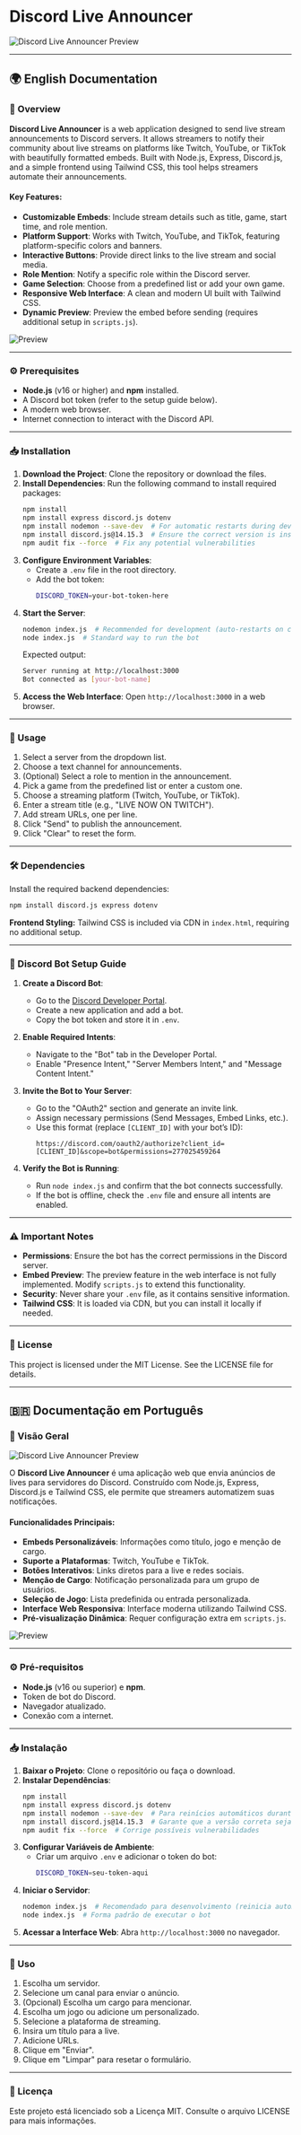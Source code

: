 # Discord Live Announcer

![Discord Live Announcer Preview](https://i.postimg.cc/TYqgm0fp/image.png)

---

## 🌍 English Documentation

### 📖 Overview

**Discord Live Announcer** is a web application designed to send live stream announcements to Discord servers. It allows streamers to notify their community about live streams on platforms like Twitch, YouTube, or TikTok with beautifully formatted embeds. Built with Node.js, Express, Discord.js, and a simple frontend using Tailwind CSS, this tool helps streamers automate their announcements.

#### Key Features:
- **Customizable Embeds**: Include stream details such as title, game, start time, and role mention.
- **Platform Support**: Works with Twitch, YouTube, and TikTok, featuring platform-specific colors and banners.
- **Interactive Buttons**: Provide direct links to the live stream and social media.
- **Role Mention**: Notify a specific role within the Discord server.
- **Game Selection**: Choose from a predefined list or add your own game.
- **Responsive Web Interface**: A clean and modern UI built with Tailwind CSS.
- **Dynamic Preview**: Preview the embed before sending (requires additional setup in `scripts.js`).

![Preview](https://i.postimg.cc/cH95sW5G/image.png)

---

### ⚙️ Prerequisites

- **Node.js** (v16 or higher) and **npm** installed.
- A Discord bot token (refer to the setup guide below).
- A modern web browser.
- Internet connection to interact with the Discord API.

---

### 📥 Installation

1. **Download the Project**: Clone the repository or download the files.
2. **Install Dependencies**: Run the following command to install required packages:
   ```bash
   npm install
   npm install express discord.js dotenv
   npm install nodemon --save-dev  # For automatic restarts during development
   npm install discord.js@14.15.3  # Ensure the correct version is installed
   npm audit fix --force  # Fix any potential vulnerabilities   
   ```
3. **Configure Environment Variables**:
   - Create a `.env` file in the root directory.
   - Add the bot token:
     ```bash
     DISCORD_TOKEN=your-bot-token-here
     ```
4. **Start the Server**:
   ```bash
   nodemon index.js  # Recommended for development (auto-restarts on changes)
   node index.js  # Standard way to run the bot
   ```
   Expected output:
   ```bash
   Server running at http://localhost:3000
   Bot connected as [your-bot-name]
   ```
5. **Access the Web Interface**: Open `http://localhost:3000` in a web browser.

---

### 🚀 Usage

1. Select a server from the dropdown list.
2. Choose a text channel for announcements.
3. (Optional) Select a role to mention in the announcement.
4. Pick a game from the predefined list or enter a custom one.
5. Choose a streaming platform (Twitch, YouTube, or TikTok).
6. Enter a stream title (e.g., "LIVE NOW ON TWITCH").
7. Add stream URLs, one per line.
8. Click "Send" to publish the announcement.
9. Click "Clear" to reset the form.

---

### 🛠️ Dependencies

Install the required backend dependencies:
```bash
npm install discord.js express dotenv
```

**Frontend Styling:** Tailwind CSS is included via CDN in `index.html`, requiring no additional setup.

---

### 🔧 Discord Bot Setup Guide

1. **Create a Discord Bot**:
   - Go to the [Discord Developer Portal](https://discord.com/developers/applications).
   - Create a new application and add a bot.
   - Copy the bot token and store it in `.env`.

2. **Enable Required Intents**:
   - Navigate to the "Bot" tab in the Developer Portal.
   - Enable "Presence Intent," "Server Members Intent," and "Message Content Intent."

3. **Invite the Bot to Your Server**:
   - Go to the "OAuth2" section and generate an invite link.
   - Assign necessary permissions (Send Messages, Embed Links, etc.).
   - Use this format (replace `[CLIENT_ID]` with your bot’s ID):
     ```
     https://discord.com/oauth2/authorize?client_id=[CLIENT_ID]&scope=bot&permissions=277025459264
     ```

4. **Verify the Bot is Running**:
   - Run `node index.js` and confirm that the bot connects successfully.
   - If the bot is offline, check the `.env` file and ensure all intents are enabled.

---

### ⚠️ Important Notes

- **Permissions**: Ensure the bot has the correct permissions in the Discord server.
- **Embed Preview**: The preview feature in the web interface is not fully implemented. Modify `scripts.js` to extend this functionality.
- **Security**: Never share your `.env` file, as it contains sensitive information.
- **Tailwind CSS**: It is loaded via CDN, but you can install it locally if needed.

---

### 📝 License

This project is licensed under the MIT License. See the LICENSE file for details.

---

## 🇧🇷 Documentação em Português

### 📖 Visão Geral

![Discord Live Announcer Preview](https://i.postimg.cc/TYqgm0fp/image.png)

O **Discord Live Announcer** é uma aplicação web que envia anúncios de lives para servidores do Discord. Construído com Node.js, Express, Discord.js e Tailwind CSS, ele permite que streamers automatizem suas notificações.

#### Funcionalidades Principais:
- **Embeds Personalizáveis**: Informações como título, jogo e menção de cargo.
- **Suporte a Plataformas**: Twitch, YouTube e TikTok.
- **Botões Interativos**: Links diretos para a live e redes sociais.
- **Menção de Cargo**: Notificação personalizada para um grupo de usuários.
- **Seleção de Jogo**: Lista predefinida ou entrada personalizada.
- **Interface Web Responsiva**: Interface moderna utilizando Tailwind CSS.
- **Pré-visualização Dinâmica**: Requer configuração extra em `scripts.js`.

![Preview](https://i.postimg.cc/cH95sW5G/image.png)

---

### ⚙️ Pré-requisitos

- **Node.js** (v16 ou superior) e **npm**.
- Token de bot do Discord.
- Navegador atualizado.
- Conexão com a internet.

---

### 📥 Instalação

1. **Baixar o Projeto**: Clone o repositório ou faça o download.
2. **Instalar Dependências**:
   ```bash
   npm install
   npm install express discord.js dotenv
   npm install nodemon --save-dev  # Para reinícios automáticos durante o desenvolvimento
   npm install discord.js@14.15.3  # Garante que a versão correta seja instalada
   npm audit fix --force  # Corrige possíveis vulnerabilidades
   ```
3. **Configurar Variáveis de Ambiente**:
   - Criar um arquivo `.env` e adicionar o token do bot:
     ```bash
     DISCORD_TOKEN=seu-token-aqui
     ```
4. **Iniciar o Servidor**:
   ```bash
   nodemon index.js  # Recomendado para desenvolvimento (reinicia automaticamente ao alterar)
   node index.js  # Forma padrão de executar o bot
   ```
5. **Acessar a Interface Web**: Abra `http://localhost:3000` no navegador.

---

### 🚀 Uso

1. Escolha um servidor.
2. Selecione um canal para enviar o anúncio.
3. (Opcional) Escolha um cargo para mencionar.
4. Escolha um jogo ou adicione um personalizado.
5. Selecione a plataforma de streaming.
6. Insira um título para a live.
7. Adicione URLs.
8. Clique em "Enviar".
9. Clique em "Limpar" para resetar o formulário.

---

### 📝 Licença

Este projeto está licenciado sob a Licença MIT. Consulte o arquivo LICENSE para mais informações.

